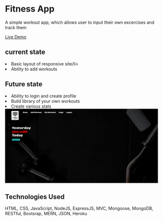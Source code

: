 <h1>Fitness App</h1>

<p>A simple workout app, which allows user to input their own excercises and track them</p>

<a href="https://ga-project-fitness-app.herokuapp.com/">Live Demo</a>

<h2>current state</h2>

<li>Basic layout of responsive site/li>
<li>Ability to add workouts</li>

<h2>Future state</h2>

<li>Ability to login and create profile</li>
<li>Build library of your own workouts</li>
<li>Create various stats</li>

<img src="/public/images/front-page.jpg">

<h2>Technologies Used</h2>

<p>HTML, CSS, JavaScript, NodeJS, ExpressJS, MVC, Mongoose, MongoDB, RESTful, Bootsrap, MERN, JSON, Heroku</p>